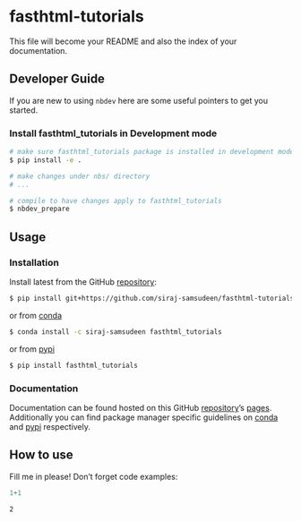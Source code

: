 # fasthtml-tutorials


<!-- WARNING: THIS FILE WAS AUTOGENERATED! DO NOT EDIT! -->

This file will become your README and also the index of your
documentation.

## Developer Guide

If you are new to using `nbdev` here are some useful pointers to get you
started.

### Install fasthtml_tutorials in Development mode

``` sh
# make sure fasthtml_tutorials package is installed in development mode
$ pip install -e .

# make changes under nbs/ directory
# ...

# compile to have changes apply to fasthtml_tutorials
$ nbdev_prepare
```

## Usage

### Installation

Install latest from the GitHub
[repository](https://github.com/siraj-samsudeen/fasthtml-tutorials):

``` sh
$ pip install git+https://github.com/siraj-samsudeen/fasthtml-tutorials.git
```

or from [conda](https://anaconda.org/siraj-samsudeen/fasthtml-tutorials)

``` sh
$ conda install -c siraj-samsudeen fasthtml_tutorials
```

or from [pypi](https://pypi.org/project/fasthtml-tutorials/)

``` sh
$ pip install fasthtml_tutorials
```

### Documentation

Documentation can be found hosted on this GitHub
[repository](https://github.com/siraj-samsudeen/fasthtml-tutorials)’s
[pages](https://siraj-samsudeen.github.io/fasthtml-tutorials/).
Additionally you can find package manager specific guidelines on
[conda](https://anaconda.org/siraj-samsudeen/fasthtml-tutorials) and
[pypi](https://pypi.org/project/fasthtml-tutorials/) respectively.

## How to use

Fill me in please! Don’t forget code examples:

``` python
1+1
```

    2
